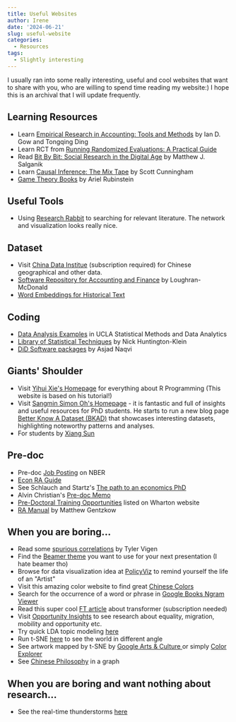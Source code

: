```yaml
---
title: Useful Websites
author: Irene
date: '2024-06-21'
slug: useful-website
categories:
  - Resources
tags:
  - Slightly interesting
---
```


I usually ran into some really interesting, useful and cool websites that want to share with you, who are willing to spend time reading my website:) I hope this is an archival that I will update frequently.

## Learning Resources

* Learn [Empirical Research in Accounting: Tools and Methods](https://iangow.github.io/far_book/) by Ian D. Gow and Tongqing Ding 
* Learn RCT from [Running Randomized Evaluations: A Practical Guide](http://runningres.com)
* Read [Bit By Bit: Social Research in the Digital Age](https://www.bitbybitbook.com/en/1st-ed/preface/) by Matthew J. Salganik
* Learn [Causal Inference: The Mix Tape](https://mixtape.scunning.com) by Scott Cunningham
* [Game Theory Books](https://arielrubinstein.tau.ac.il/books.html) by Ariel Rubinstein

## Useful Tools 

* Using [Research Rabbit](https://researchrabbitapp.com/) to searching for relevant literature. The network and visualization looks really nice.

## Dataset

* Visit [China Data Institue](https://chinadatacenter.net/Default.aspx) (subscription required) for Chinese geographical and other data.
* [Software Repository for Accounting and Finance](https://sraf.nd.edu) by Loughran-McDonald
* [Word Embeddings for Historical Text](https://nlp.stanford.edu/projects/histwords/)

## Coding

* [Data Analysis Examples](https://stats.oarc.ucla.edu/other/dae/) in UCLA Statistical Methods and Data Analytics
* [Library of Statistical Techniques](https://lost-stats.github.io) by Nick Huntington-Klein
* [DiD Software packages](https://asjadnaqvi.github.io/DiD/) by Asjad Naqvi

## Giants' Shoulder

* Visit [Yihui Xie's Homepage](https://yihui.org/) for everything about R Programming (This website is based on his tutorial!)
* Visit [Sangmin Simon Oh's Homepage](https://sangmino.github.io/) - it is fantastic and full of insights and useful resources for PhD students. He starts to run a new blog page [Better Know A Dataset (BKAD)](https://bkad.substack.com/) that showcases interesting datasets, highlighting noteworthy patterns and analyses.
* For students by [Xiang Sun](https://www.xiangsun.org/research/for-students)

## Pre-doc

* Pre-doc [Job Posting](https://www.nber.org/career-resources) on NBER
* [Econ RA Guide](https://raguide.github.io)
* See Schlauch and Startz's [The path to an economics PhD](http://www.accessecon.com/Pubs/EB/2018/Volume38/EB-18-V38-I4-P173.pdf)
* Alvin Christian's [Pre-doc Memo](https://www.alvinchristian.com/resources)
* [Pre-Doctoral Training Opportunities](https://doctoral.wharton.upenn.edu/pre-doctoral-training-opportunities/) listed on Wharton website
* [RA Manual](https://github.com/gentzkow/lab-manual-archive/wiki) by Matthew Gentzkow

## When you are boring...

* Read some [spurious correlations](https://www.tylervigen.com/spurious-correlations) by Tyler Vigen
* Find the [Beamer theme](https://deic.uab.cat/~iblanes/beamer_gallery/index.html) you want to use for your next presentation (I hate beamer tho)
* Browse for data visualization idea at [PolicyViz](https://policyviz.com/resources/policyviz-data-visualization-catalog/) to remind yourself the life of an "Artist"
* Visit this amazing color website to find great [Chinese Colors](https://www.zhongguose.com)
* Search for the occurrence of a word or phrase in [Google Books Ngram Viewer](https://books.google.com/ngrams/graph?content=double+entry&year_start=1800&year_end=2022&corpus=en-2019&smoothing=3)
* Read this super cool [FT article](https://ig.ft.com/generative-ai/) about transformer (subscription needed)
* Visit [Opportunity Insights](https://opportunityinsights.org/) to see research about equality, migration, mobility and opportunity etc. 
* Try quick LDA topic modeling [here](https://keruiduo.shinyapps.io/text_mining/)
* Run t-SNE [here](https://projects.interacta.io/country-tsne/) to see the world in different angle
* See artwork mapped by t-SNE by [Google Arts & Culture ](https://artsexperiments.withgoogle.com/tsnemap) or simply [Color Explorer](https://artsandculture.google.com/color?col=GREEN)
* See [Chinese Philosophy](https://www.visualizingsep.com/#/domain/chinese-philosophy) in a graph

## When you are boring and want nothing about research...

* See the real-time thunderstorms [here](https://www.blitzortung.org/en/live_lightning_maps.php?map=0)




